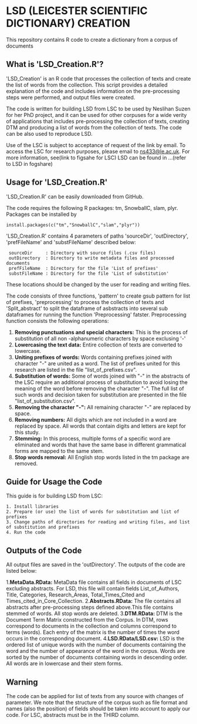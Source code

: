    # LSD (LEICESTER SCIENTIFIC DICTIONARY) CREATION
This repository contains R code to create a dictionary from a corpus of documents


   ## What is 'LSD_Creation.R'?

'LSD_Creation' is an R code that processes the collection of texts and create the list of words from the collection. This script provides a detailed explanation of the code and includes information on the pre-processing steps were performed, and output files were created.

The code is written for building LSD from LSC to be used by Neslihan Suzen for her PhD project, and it can be used for other corpuses for a wide verity of applications that includes pre-processing the collection of texts, creating DTM and producing a list of words from the collection of texts. The code can be also used to reproduce LSD.

Use of the LSC is subject to acceptance of request of the link by email. To access the LSC for research purposes, please email to ns433@le.ac.uk. For more information, see(link to figsahe for LSC)  LSD can be found in ...(refer to LSD in fogshare)


   ## Usage for 'LSD_Creation.R'

'LSD_Creation.R' can be easily downloaded from GitHub.

The code requires the following R packages: tm, SnowballC, slam, plyr. Packages can be installed by

    install.packages(c("tm","SnowballC","slam","plyr"))

'LSD_Creation.R' contains 4 parameters of paths 'sourceDir', 'outDirectory', 'prefFileName' and 'substFileName' described below:

     sourceDir     : Directory with source files (.csv files)
     outDirectory  : Directory to write metadata files and processed documents
     prefFileName  : Directory for the file 'List of prefixes'
     substFileName : Directory for the file 'List of substitution'
  
These locations should be changed by the user for reading and writing files. 

The code consists of three functions, 'pattern' to create gsub pattern for list of prefixes, 'preprocessing' to process the collection of texts and 'Split_abstract' to split the dataframe of asbstracts into several sub dataframes for running the function 'Preprocessing' fatster. Preprocessing function consists the following operations:

   1.	**Removing punctuations and special characters:** This is the process of substitution of all non -alphanumeric characters by space exclusing '-' 
   2.	**Lowercasing the text data:** Entire collection of texts are converted to lowercase. 
   3.	**Uniting prefixes of words:** Words containing prefixes joined with character "-" are united as a word. The list of prefixes united for this research are listed in the file "list_of_prefixes.csv". 
   4.	**Substitution of words:** Some of words joined with "-" in the abstracts of the LSC require an additional process of substitution to avoid losing the meaning of the word before removing the character "-". The full list of such words and decision taken for substitution are presented in the file "list_of_substitution.csv". 
   5.	**Removing the character "-":** All remaining character "-" are replaced by space. 
   6.	**Removing numbers:** All digits which are not included in a word are replaced by space. All words that contain digits and letters are kept for this study.
   7.	**Stemming:** In this process, multiple forms of a specific word are eliminated and words that have the same base in different grammatical forms are mapped to the same stem. 
   8.	**Stop words removal:** All English stop words listed in the tm package are removed.


   ## Guide for Usage the Code
     
This guide is for building LSD from LSC:

    1. Install libraries
    2. Prepare (or use) the list of words for substitution and list of prefixes  
    3. Change paths of directories for reading and writing files, and list of substitution and prefixes
    4. Run the code

      
  ##  Outputs of the Code
    
All output files are saved in the 'outDirectory'. The outputs of the code are listed below:
  
   1.**MetaData.RData:** MetaData file contains all fields in documents of LSC excluding abstracts. For LSD, this file will contain fields List_of_Authors, Title, Categories, Research_Areas, Total_Times_Cited and Times_cited_in_Core_Collection.
  2.**Abstracts.RData:** The file contains all abstracts after pre-processing steps defined above.This file contains stemmed of words. All stop words are deleted.
  3.**DTM.RData:** DTM is the Document Term Matrix constructed from the Corpus. In DTM, rows correspond to documents in the collection and columns correspond to terms (words). Each entry of the matrix is the number of times the word occurs in the corresponding document. 
  4.**LSD.RData/LSD.csv:** LSD is the ordered list of unique words with the number of documents containing the word and the number of appearance of the word in the corpus. Words are sorted by the number of documents containing words in descending order. All words are in lowercase and their stem forms.   
  
  
  
  ## Warning
 
The code can be applied for list of texts from any source with changes of parameter. We note that the structure of the corpus such as file format and names (also the position) of fields should be taken into account to apply our code.
For LSC, abstracts must be in the THIRD column. 
  
  
  

